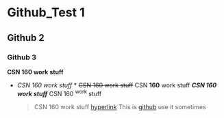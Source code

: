 # Github_Test 1
## Github 2
### Github 3
**CSN 160 work stuff**
* *CSN 160 work stuff* *
 ~~CSN 160 work stuff~~
CSN **160** work stuff
***CSN **160** work stuff***
  CSN 160 <sup>work</sup> stuff
  > CSN 160 work stuff 
[hyperlink](https://github.com)
This is [github](https://github.com) use it sometimes

